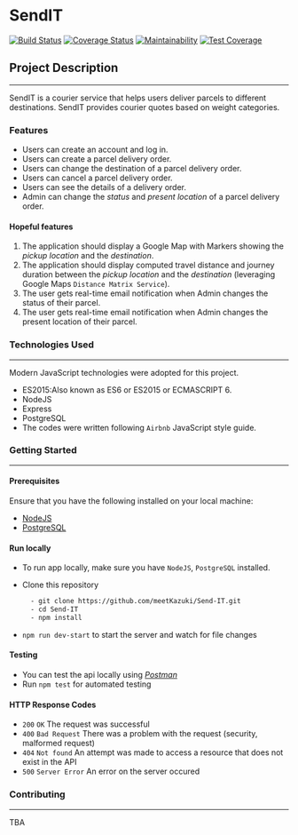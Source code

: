 # SendIT

[![Build Status](https://travis-ci.org/meetKazuki/Send-IT.svg?branch=develop)](https://travis-ci.org/meetKazuki/Send-IT)
[![Coverage Status](https://coveralls.io/repos/github/meetKazuki/Send-IT/badge.svg)](https://coveralls.io/github/meetKazuki/Send-IT)
[![Maintainability](https://api.codeclimate.com/v1/badges/10d1502b46ac87ac2a06/maintainability)](https://codeclimate.com/github/meetKazuki/Send-IT/maintainability)
[![Test Coverage](https://api.codeclimate.com/v1/badges/10d1502b46ac87ac2a06/test_coverage)](https://codeclimate.com/github/meetKazuki/Send-IT/test_coverage)

## Project Description
---
SendIT is a courier service that helps users deliver parcels to different destinations. SendIT provides courier quotes based on weight categories.

### Features
* Users can create an account and log in.
* Users can create a parcel delivery order.
* Users can change the destination of a parcel delivery order.
* Users can cancel a parcel delivery order.
* Users can see the details of a delivery order.
* Admin can change the *status* and *present location* of a parcel delivery order.

#### Hopeful features
1. The application should display a Google Map with Markers showing the *pickup location* and the *destination*.
2. The application should display computed travel distance and journey duration between the *pickup location* and the *destination* (leveraging Google Maps `Distance Matrix Service`).
3. The user gets real-time email notification when Admin changes the status of their parcel.
4. The user gets real-time email notification when Admin changes the present location of their parcel.

### Technologies Used
---
Modern JavaScript technologies were adopted for this project.

* ES2015:Also known as ES6 or ES2015 or ECMASCRIPT 6.
* NodeJS
* Express
* PostgreSQL
* The codes were written following `Airbnb` JavaScript style guide.

### Getting Started
---

#### Prerequisites
Ensure that you have the following installed on your local machine:
- [NodeJS](https://nodejs.org/en/download/)
- [PostgreSQL](https://www.postgresql.org/download/)

#### Run locally
- To run app locally, make sure you have `NodeJS`, `PostgreSQL` installed.
- Clone this repository

  ```bash
    - git clone https://github.com/meetKazuki/Send-IT.git
    - cd Send-IT
    - npm install
  ```
- `npm run dev-start` to start the server and watch for file changes

#### Testing
- You can test the api locally using [*Postman*](https://www.getpostman.com)
- Run `npm test` for automated testing

#### HTTP Response Codes
- `200` `OK` The request was successful
- `400` `Bad Request` There was a problem with the request (security, malformed request)
- `404` `Not found` An attempt was made to access a resource that does not exist in the API
- `500` `Server Error` An error on the server occured

### Contributing
---
TBA

